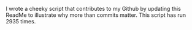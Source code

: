 I wrote a cheeky script that contributes to my Github by updating this ReadMe to illustrate why more than commits matter. This script has run 2935 times.
